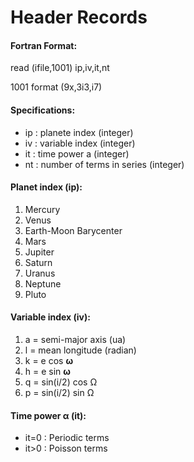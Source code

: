 # Header Records

#### Fortran Format:

&#x20;         read (ifile,1001) ip,iv,it,nt

1001 format (9x,3i3,i7)



#### Specifications:

* ip : planete index (integer)
* iv : variable index (integer)
* it : time power a (integer)
* nt : number of terms in series (integer)

#### Planet index (ip):

1. Mercury
2. Venus
3. Earth-Moon Barycenter
4. Mars
5. Jupiter
6. Saturn
7. Uranus
8. Neptune
9. Pluto

#### Variable index (iv):

1. a = semi-major axis (ua)
2. l = mean longitude (radian)
3. k = e cos **ω**
4. h = e sin **ω**
5. q = sin(i/2) cos Ω
6. p = sin(i/2) sin Ω

#### Time power α (it):

* it=0 : Periodic terms
* it>0 : Poisson terms
